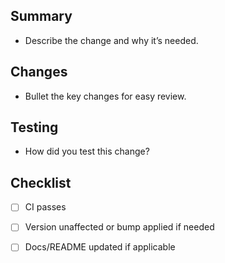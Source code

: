 ## Summary
- Describe the change and why it’s needed.

## Changes
- Bullet the key changes for easy review.

## Testing
- How did you test this change?

## Checklist
- [ ] CI passes
- [ ] Version unaffected or bump applied if needed
- [ ] Docs/README updated if applicable

